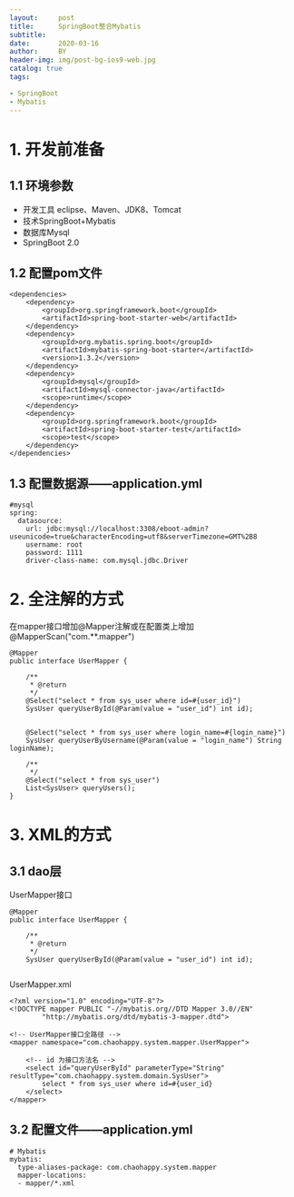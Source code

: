 ```yaml
---
layout:     post
title:      SpringBoot整合Mybatis
subtitle:   
date:       2020-03-16
author:     BY
header-img: img/post-bg-ios9-web.jpg
catalog: true
tags:

- SpringBoot
- Mybatis
---
```


# 1. 开发前准备
## 1.1 环境参数
- 开发工具 eclipse、Maven、JDK8、Tomcat
- 技术SpringBoot+Mybatis
- 数据库Mysql
- SpringBoot 2.0

## 1.2 配置pom文件
```
<dependencies>
    <dependency>
        <groupId>org.springframework.boot</groupId>
        <artifactId>spring-boot-starter-web</artifactId>
    </dependency>
    <dependency>
        <groupId>org.mybatis.spring.boot</groupId>
        <artifactId>mybatis-spring-boot-starter</artifactId>
        <version>1.3.2</version>
    </dependency>
    <dependency>
        <groupId>mysql</groupId>
        <artifactId>mysql-connector-java</artifactId>
        <scope>runtime</scope>
    </dependency>
    <dependency>
        <groupId>org.springframework.boot</groupId>
        <artifactId>spring-boot-starter-test</artifactId>
        <scope>test</scope>
    </dependency>
</dependencies>
```

## 1.3 配置数据源——application.yml
```
#mysql
spring:
  datasource:
    url: jdbc:mysql://localhost:3308/eboot-admin?useunicode=true&characterEncoding=utf8&serverTimezone=GMT%2B8
    username: root
    password: 1111
    driver-class-name: com.mysql.jdbc.Driver
```

# 2. 全注解的方式
在mapper接口增加@Mapper注解或在配置类上增加@MapperScan("com.**.mapper")

```
@Mapper
public interface UserMapper {
	
	/**
	 * @return
	 */
	@Select("select * from sys_user where id=#{user_id}")
	SysUser queryUserById(@Param(value = "user_id") int id);
	
	
	@Select("select * from sys_user where login_name=#{login_name}")
	SysUser queryUserByUsername(@Param(value = "login_name") String loginName);
	
	/**
	 */
	@Select("select * from sys_user")
	List<SysUser> queryUsers();
}
```

# 3. XML的方式
## 3.1 dao层
UserMapper接口
```
@Mapper
public interface UserMapper {
	
	/**
	 * @return
	 */
	SysUser queryUserById(@Param(value = "user_id") int id);
	
```
UserMapper.xml
```
<?xml version="1.0" encoding="UTF-8"?>
<!DOCTYPE mapper PUBLIC "-//mybatis.org//DTD Mapper 3.0//EN"
        "http://mybatis.org/dtd/mybatis-3-mapper.dtd">

<!-- UserMapper接口全路径 -->
<mapper namespace="com.chaohappy.system.mapper.UserMapper">

	<!-- id 为接口方法名 -->
    <select id="queryUserById" parameterType="String" resultType="com.chaohappy.system.domain.SysUser">
        select * from sys_user where id=#{user_id}
    </select>
</mapper>
```

## 3.2 配置文件——application.yml
```
# Mybatis
mybatis:
  type-aliases-package: com.chaohappy.system.mapper
  mapper-locations:
  - mapper/*.xml
```